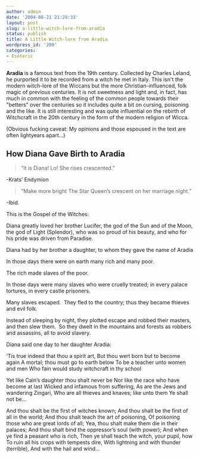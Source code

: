 ```yaml
---
author: admin
date: '2004-08-21 21:29:33'
layout: post
slug: a-little-witch-lore-from-aradia
status: publish
title: A Little Witch-lore from Aradia
wordpress_id: '209'
categories:
- Esoteric
---
```

<strong>Aradia</strong> is a famous text from the 19th century. Collected by Charles Leland, he purported it to be recorded from a witch he met in Italy. This isn't the modern witch-lore of the Wiccans but the more Christian-influenced, folk magic of previous centuries. It is not sweetness and light and, in fact, has much in common with the feeling of the common people towards their "betters" over the centuries so it includes quite a bit on cursing, poisoning and the like. It is still interesting and was quite influential on the rebirth of Witchcraft in the 20th century in the form of the modern religion of Wicca.

(Obvious fucking caveat: My opinions and those espoused in the text are often lightyears apart...)
<h2>How Diana Gave Birth to Aradia</h2>
<blockquote>“It is Diana! Lo!
She rises crescented.”</blockquote>
-Krats’ Endymion
<blockquote>“Make more bright
The Star Queen’s crescent on her marriage night.”</blockquote>
-Ibid.

This is the Gospel of the Witches:

Diana greatly loved her brother Lucifer, the god of the Sun and of the Moon, the god of Light (Splendor), who was so proud of his beauty, and who for his pride was driven from Paradise.

Diana had by her brother a daughter, to whom they gave the name of Aradia

In those days there were on earth many rich and many poor.

The rich made slaves of the poor.

In those days were many slaves who were cruelly treated; in every palace tortures, in every castle prisoners.

Many slaves escaped.  They fled to the country; thus they became thieves and evil folk.

Instead of sleeping by night, they plotted escape and robbed their masters, and then slew them.  So they dwelt in the mountains and forests as robbers and assassins, all to avoid slavery.

Diana said one day to her daughter Aradia:

‘Tis true indeed that thou a spirit art,
But thou wert born but to become again
A mortal; thou must go to earth below
To be a teacher unto women and men
Who fain would study witchcraft in thy school

Yet like Cain’s daughter thou shalt never be
Nor like the race who have become at last
Wicked and infamous from suffering,
As are the Jews and wandering Zingari,
Who are all thieves and knaves; like unto them
Ye shall not be...

And thou shalt be the first of witches known;
And thou shalt be the first of all in the world;
And thou shalt teach the art of poisoning,
Of poisoning those who are great lords of all;
Yea, thou shalt make them die in their palaces;
And thou shalt bind the oppressor’s soul (with power);
And when ye find a peasant who is rich,
Then ye shall teach the witch, your pupil, how
To ruin all his crops with tempests dire,
With lightning and with thunder (terrible),
And with the hail and wind...
